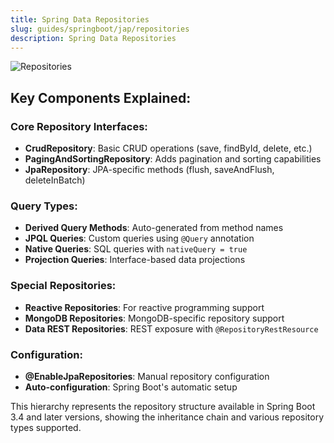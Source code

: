 ```yaml
---
title: Spring Data Repositories
slug: guides/springboot/jap/repositories
description: Spring Data Repositories
---
```


![Repositories](/img/springboot/springboot_repositories.svg)

## Key Components Explained:

### **Core Repository Interfaces:**
- **CrudRepository**: Basic CRUD operations (save, findById, delete, etc.)
- **PagingAndSortingRepository**: Adds pagination and sorting capabilities
- **JpaRepository**: JPA-specific methods (flush, saveAndFlush, deleteInBatch)

### **Query Types:**
- **Derived Query Methods**: Auto-generated from method names
- **JPQL Queries**: Custom queries using `@Query` annotation
- **Native Queries**: SQL queries with `nativeQuery = true`
- **Projection Queries**: Interface-based data projections

### **Special Repositories:**
- **Reactive Repositories**: For reactive programming support
- **MongoDB Repositories**: MongoDB-specific repository support
- **Data REST Repositories**: REST exposure with `@RepositoryRestResource`

### **Configuration:**
- **@EnableJpaRepositories**: Manual repository configuration
- **Auto-configuration**: Spring Boot's automatic setup

This hierarchy represents the repository structure available in Spring Boot 3.4 and later versions, showing the inheritance chain and various repository types supported.
